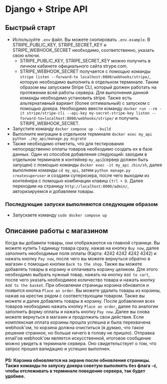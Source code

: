 # Django + Stripe API
## Быстрый старт
- Используйте `.env` файл. Вы можете скопировать `.env.example`. В STRIPE_PUBLIC_KEY, STRIPE_SECRET_KEY и STRIPE_WEBHOOK_SECRET необходимо, соответственно, указать свою ключи.
    - STRIPE_PUBLIC_KEY, STRIPE_SECRET_KEY можно получить в личном кабинете официального сайта strype.com. 
    - STRIPE_WEBHOOK_SECRET получается с помощью команды `stripe listen --forward-to localhost:8000/webhooks/stripe/`, которую необходимо выполнить в отдельном терминале. Таким образом мы запускаем Stripe CLI, который должен работать на протяжении всей работы сервера. Для выполнения данной команды необходимо установить stripe. Также есть альтернативный вариант (более оптимальный) с запуском с помощью докера. Необходимо ввести команду `docker run --rm -it stripe/stripe-cli --api-key my-secret-stripe-key listen --forward-to=localhost:8000/webhooks/stripe/` и получить STRIPE_WEBHOOK_SECRET.
- Запустите команду `docker compose up --build`
- Выполните миграции в отдельном терминале `docker exec my_api python ./my_api/manage.py migrate`
- Также необходимо отметить, что для тестирования непосредственно оплаты товаров необходимо создать их в базе данных. Один из способов добавления следующий: заходим в отдельном терминале в контейнер `my_api`(сервер должен быть запущен) с помощью команды `docker exec -it my_api /bin/sh`, далее выполняем команды `cd my_api`, затем `python manage.py createsuperuser` и создаем суперюзера, после чего выходим из контейнера с помощью комбинации клавиш `Ctrl + D`. Далее переходим на страницу `http://localhost:8000/admin/`, авторизируемся и добавляем товары.
### Последующие запуски выполняются следующим образом
- Запускаете команду `sudo docker compose up`
## Описание работы с магазином
Когда вы добавили товары, они отображаются на главной странице. Вы можете купить 1 единицу товара сразу, нажав на кнопку `Buy now`, далее заполнить необходимые поля оплаты (Карта: 4242 4242 4242 4242) и нажать кнопку `Pay now`, после чего вы можете вернуться обратно в магазин с помощью кнопки `Back to the shop`. Также вы можете добавлять товары в корзину и оплачивать корзину целиком. Для этого необходимо выбрать нужный товар, нажать на кнопку `Add to cart`, после чего указать необходимое количество товара и нажать кнопку `Add to the basket`. При обновлении страницы корзина обновится и появится кнопка `Place an order`. Вы можете удалить товары из корзины, нажав на крестик рядом с соответствующим товаром. Также вы можете и далее добавлять товары в корзину. После добавления всех товаров необходимо нажать кнопку `Place an order`, далее по аналогии заполнить форму оплаты и нажать кнопку `Pay now`. Далее вы снова можете вернуться в магазин и продолжить свои действия. Если комплексная оплата корзины прошла успешна и была перехвачена webhook'ом, то корзина должна очиститься (я думаю, что такое решение странное, но больше ничего в голову не пришло). Отправка email'ов webhook'ом является искусственной, итоговое сообщение можно увидеть в терминале сервера. Оно свидетельствует о том, что запрос прошел валидацию и успешно выполнен.
#### PS: Корзина обновляется на экране после обновления страницы. Также команды по запуску докера советую выполнять без флага `-d`, чтобы отслеживать в терминале поведение сервера, так будет удобнее.